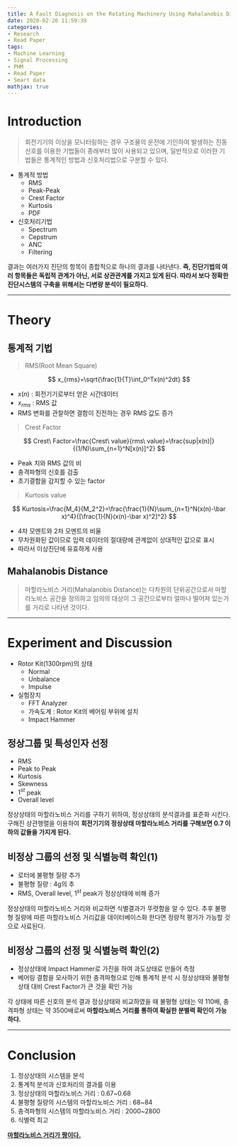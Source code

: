 ```yaml
---
title: A Fault Diagnosis on the Rotating Machinery Using Mahalanobis Distance
date: 2020-02-26 11:59:39
categories:
- Research
- Read Paper
tags:
- Machine Learning
- Signal Processing
- PHM
- Read Paper
- Smart data
mathjax: true
---
```

# Introduction

> 회전기기의 이상을 모니터링하는 경우 구조물의 운전에 기인하여 발생하는 진동신호를 이용한 기법들이 종래부터 많이 사용되고 있으며, 일반적으로 이러한 기법들은 통계적인 방법과 신호처리법으로 구분할 수 있다.

+ 통계적 방법
  + RMS
  + Peak-Peak
  + Crest Factor
  + Kurtosis
  + PDF
+ 신호처리기법
  + Spectrum
  + Cepstrum
  + ANC
  + Filtering

결과는 여러가지 진단의 항목이 종합적으로 하나의 결과를 나타낸다. **즉, 진단기법의 여러 항목들은 독립적 관계가 아닌, 서로 상관관계를 가지고 있게 된다. 따라서 보다 정확한 진단시스템의 구축을 위해서는 다변량 분석이 필요하다.**

<!-- More -->

***

# Theory

## 통계적 기법

> RMS(Root Mean Square)

$$
x_{rms}=\sqrt{\frac{1}{T}\int_0^Tx(n)^2dt}
$$

+ $x(n)$ : 회전기기로부터 얻은 시간데이터
+ $x_{rms}$ : RMS 값
+ RMS 변화를 관찰하면 결함이 진전하는 경우 RMS 값도 증가

> Crest Factor

$$
Crest\ Factor=\frac{Crest\ value}{rms\ value}=\frac{sup|x(n)|}{(1/N)\sum_{n=1}^N[x(n)]^2}
$$

+ Peak 치와 RMS 값의 비
+ 충격파형의 신호를 검출
+ 초기결함을 감지할 수 있는 factor

> Kurtosis value

$$
Kurtosis=\frac{M_4}{M_2^2}=\frac{\frac{1}{N}\sum_{n=1}^N(x(n)-\bar x)^4}{[\frac{1}{N}(x(n)-\bar x)^2]^2}
$$

+ 4차 모멘트와 2차 모멘트의 비율
+ 무차원화된 값이므로 입력 데이터의 절대량에 관계없이 상대적인 값으로 표시
+ 따라서 이상진단에 유효하게 사용

## Mahalanobis Distance

> 마할라노비스 거리(Mahalanobis Distance)는 다차원의 단위공간으로서 마할라노비스 공간을 정의하고 임의의 대상이 그 공간으로부터 얼마나 떨어져 있는가를 거리로 나타낸 것이다.

***

# Experiment and Discussion

+ Rotor Kit(1300rpm)의 상태
  + Normal
  + Unbalance
  + Impulse
+ 실험장치
  + FFT Analyzer
  + 가속도계 : Rotor Kit의 베어링 부위에 설치
  + Impact Hammer

## 정상그룹 및 특성인자 선정

+ RMS
+ Peak to Peak
+ Kurtosis
+ Skewness
+ $1^{st}$ peak
+ Overall level

정상상태의 마할라노비스 거리를 구하기 위하여, 정상상태의 분석결과를 표준화 시킨다. 구해진 상관행렬을 이용하여 **회전기기의 정상상태 마할라노비스 거리를 구해보면 0.7 이하의 값들을 가지게 된다.**

## 비정상 그룹의 선정 및 식별능력 확인(1)

+ 로터에 불평형 질량 추가
+ 불평형 질량 : 4g의 추
+ RMS, Overall level, $1^{st}$ peak가 정상상태에 비해 증가

정상상태의 마할라노비스 거리와 비교하면 식별결과가 뚜렷함을 알 수 있다. 추후 불평형 질량에 따른 마할라노비스 거리값을 데이터베이스화 한다면 정량적 평가가 가능할 것으로 사료된다.

## 비정상 그룹의 선정 및 식별능력 확인(2)

+ 정상상태에 Impact Hammer로 가진을 하여 과도상태로 만들어 측정
+ 베어링 결함을 모사하기 위한 충격파형으로 인해 통계적 분석 시 정상상태와 불평형 상태 대비 Crest Factor가 큰 것을 확인 가능

각 상태에 따른 신호의 분석 결과 정상상태와 비교하였을 때 불평형 상태는 약 110배, 충격파형 상태는 약 3500배로써 **마할라노비스 거리를 통하여 확실한 분별력 확인이 가능하다.**

***

# Conclusion

1. 정상상태의 시스템을 분석
2. 통계적 분석과 신호처리의 결과를 이용
3. 정상상태의 마할라노비스 거리 : 0.67~0.68
4. 불평형 질량의 시스템의 마할라노비스 거리 : 68~84
5. 충격파형의 시스템의 마할라노비스 거리 : 2000~2800
6. 식별력 최고

<u>**마할라노비스 거리가 짱이다.**</u>